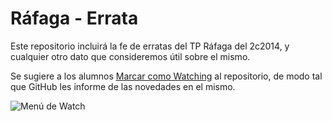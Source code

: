 Ráfaga - Errata
===============

Este repositorio incluirá la fe de erratas del TP Ráfaga del 2c2014, y cualquier otro dato que consideremos útil sobre el mismo.

Se sugiere a los alumnos [Marcar como Watching](https://github.com/blog/1204-notifications-stars) al repositorio, de modo tal que GitHub les informe de las novedades en el mismo.

![Menú de Watch](https://camo.githubusercontent.com/4c724400e0e4144f44f3830ce8e82f8dd948b3f7/687474703a2f2f6769746875622e73332e616d617a6f6e6177732e636f6d2f626c6f672f77617463682d737461722e706e67)
